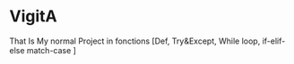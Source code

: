 # VigitA
That Is My normal Project in fonctions [Def, Try&amp;Except, While loop, if-elif-else match-case ]
